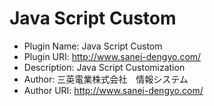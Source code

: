Java Script Custom
==================
 * Plugin Name: Java Script Custom
 * Plugin URI: http://www.sanei-dengyo.com/
 * Description: Java Script Customization
 * Author: 三英電業株式会社　情報システム
 * Author URI: http://www.sanei-dengyo.com/
